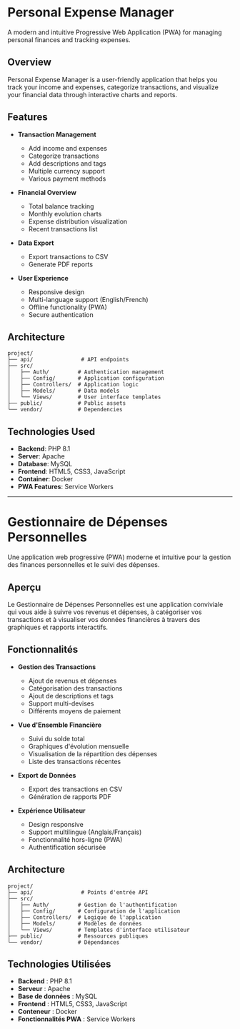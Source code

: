 # Personal Expense Manager

A modern and intuitive Progressive Web Application (PWA) for managing personal finances and tracking expenses.

## Overview

Personal Expense Manager is a user-friendly application that helps you track your income and expenses, categorize transactions, and visualize your financial data through interactive charts and reports.

## Features

- **Transaction Management**
  - Add income and expenses
  - Categorize transactions
  - Add descriptions and tags
  - Multiple currency support
  - Various payment methods

- **Financial Overview**
  - Total balance tracking
  - Monthly evolution charts
  - Expense distribution visualization
  - Recent transactions list

- **Data Export**
  - Export transactions to CSV
  - Generate PDF reports

- **User Experience**
  - Responsive design
  - Multi-language support (English/French)
  - Offline functionality (PWA)
  - Secure authentication

## Architecture

```
project/
├── api/               # API endpoints
├── src/
│   ├── Auth/         # Authentication management
│   ├── Config/       # Application configuration
│   ├── Controllers/  # Application logic
│   ├── Models/       # Data models
│   └── Views/        # User interface templates
├── public/           # Public assets
└── vendor/           # Dependencies
```

## Technologies Used

- **Backend**: PHP 8.1
- **Server**: Apache
- **Database**: MySQL
- **Frontend**: HTML5, CSS3, JavaScript
- **Container**: Docker
- **PWA Features**: Service Workers

---

# Gestionnaire de Dépenses Personnelles

Une application web progressive (PWA) moderne et intuitive pour la gestion des finances personnelles et le suivi des dépenses.

## Aperçu

Le Gestionnaire de Dépenses Personnelles est une application conviviale qui vous aide à suivre vos revenus et dépenses, à catégoriser vos transactions et à visualiser vos données financières à travers des graphiques et rapports interactifs.

## Fonctionnalités

- **Gestion des Transactions**
  - Ajout de revenus et dépenses
  - Catégorisation des transactions
  - Ajout de descriptions et tags
  - Support multi-devises
  - Différents moyens de paiement

- **Vue d'Ensemble Financière**
  - Suivi du solde total
  - Graphiques d'évolution mensuelle
  - Visualisation de la répartition des dépenses
  - Liste des transactions récentes

- **Export de Données**
  - Export des transactions en CSV
  - Génération de rapports PDF

- **Expérience Utilisateur**
  - Design responsive
  - Support multilingue (Anglais/Français)
  - Fonctionnalité hors-ligne (PWA)
  - Authentification sécurisée

## Architecture

```
project/
├── api/               # Points d'entrée API
├── src/
│   ├── Auth/         # Gestion de l'authentification
│   ├── Config/       # Configuration de l'application
│   ├── Controllers/  # Logique de l'application
│   ├── Models/       # Modèles de données
│   └── Views/        # Templates d'interface utilisateur
├── public/           # Ressources publiques
└── vendor/           # Dépendances
```

## Technologies Utilisées

- **Backend** : PHP 8.1
- **Serveur** : Apache
- **Base de données** : MySQL
- **Frontend** : HTML5, CSS3, JavaScript
- **Conteneur** : Docker
- **Fonctionnalités PWA** : Service Workers 